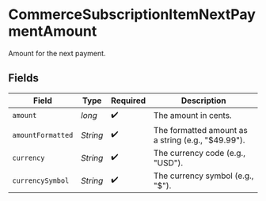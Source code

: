 # CommerceSubscriptionItemNextPaymentAmount

Amount for the next payment.


## Fields

| Field                                              | Type                                               | Required                                           | Description                                        |
| -------------------------------------------------- | -------------------------------------------------- | -------------------------------------------------- | -------------------------------------------------- |
| `amount`                                           | *long*                                             | :heavy_check_mark:                                 | The amount in cents.                               |
| `amountFormatted`                                  | *String*                                           | :heavy_check_mark:                                 | The formatted amount as a string (e.g., "$49.99"). |
| `currency`                                         | *String*                                           | :heavy_check_mark:                                 | The currency code (e.g., "USD").                   |
| `currencySymbol`                                   | *String*                                           | :heavy_check_mark:                                 | The currency symbol (e.g., "$").                   |